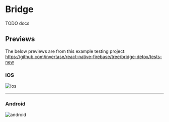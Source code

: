 # Bridge

TODO docs

## Previews

The below previews are from this example testing project: https://github.com/invertase/react-native-firebase/tree/bridge-detox/tests-new

### iOS

![ios](https://cdn.discordapp.com/attachments/362967412175405059/428355596073435137/2018-03-28_01.46.19.gif)

----

### Android

![android](https://cdn.discordapp.com/attachments/362967412175405059/428357262055178240/2018-03-28_01.55.43.gif)
